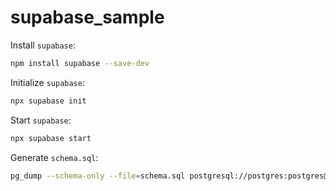 # supabase_sample

Install `supabase`:

```sh
npm install supabase --save-dev
```

Initialize `supabase`:

```sh
npx supabase init
```

Start `supabase`:

```sh
npx supabase start
```

Generate `schema.sql`:

```sh
pg_dump --schema-only --file=schema.sql postgresql://postgres:postgres@127.0.0.1:54322/postgres
```
